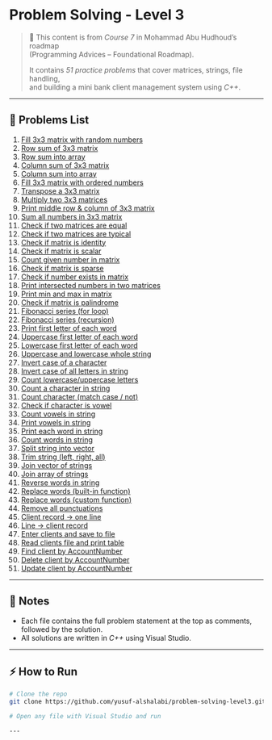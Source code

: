 # Problem Solving - Level 3

> 📌 This content is from *Course 7* in Mohammad Abu Hudhoud’s roadmap  
> (Programming Advices – Foundational Roadmap).  
>  
> It contains *51 practice problems* that cover matrices, strings, file handling,  
> and building a mini bank client management system using *C++*.

---

## 📂 Problems List

1. [Fill 3x3 matrix with random numbers](Problem%2301/Problem%2301.cpp)  
2. [Row sum of 3x3 matrix](Problem%2302/Problem%2302.cpp)  
3. [Row sum into array](Problem%2303/Problem%2303.cpp)  
4. [Column sum of 3x3 matrix](Problem%2304/Problem%2304.cpp)  
5. [Column sum into array](Problem%2305/Problem%2305.cpp)  
6. [Fill 3x3 matrix with ordered numbers](Problem%2306/Problem%2306.cpp)  
7. [Transpose a 3x3 matrix](Problem%2307/Problem%2307.cpp)  
8. [Multiply two 3x3 matrices](Problem%2308/Problem%2308.cpp)  
9. [Print middle row & column of 3x3 matrix](Problem%2309/Problem%2309.cpp)  
10. [Sum all numbers in 3x3 matrix](Problem%2310/Problem%2310.cpp)  
11. [Check if two matrices are equal](Problem%2311/Problem%2311.cpp)  
12. [Check if two matrices are typical](Problem%2312/Problem%2312.cpp)  
13. [Check if matrix is identity](Problem%2313/Problem%2313.cpp)  
14. [Check if matrix is scalar](Problem%2314/Problem%2314.cpp)  
15. [Count given number in matrix](Problem%2315/Problem%2315.cpp)  
16. [Check if matrix is sparse](Problem%2316/Problem%2316.cpp)  
17. [Check if number exists in matrix](Problem%2317/Problem%2317.cpp)  
18. [Print intersected numbers in two matrices](Problem%2318/Problem%2318.cpp)  
19. [Print min and max in matrix](Problem%2319/Problem%2319.cpp)  
20. [Check if matrix is palindrome](Problem%2320/Problem%2320.cpp)  
21. [Fibonacci series (for loop)](Problem%2321/Problem%2321.cpp)  
22. [Fibonacci series (recursion)](Problem%2322/Problem%2322.cpp)  
23. [Print first letter of each word](Problem%2323/Problem%2323.cpp)  
24. [Uppercase first letter of each word](Problem%2324/Problem%2324.cpp)  
25. [Lowercase first letter of each word](Problem%2325/Problem%2325.cpp)  
26. [Uppercase and lowercase whole string](Problem%2326/Problem%2326.cpp)  
27. [Invert case of a character](Problem%2327/Problem%2327.cpp)  
28. [Invert case of all letters in string](Problem%2328/Problem%2328.cpp)  
29. [Count lowercase/uppercase letters](Problem%2329/Problem%2329.cpp)  
30. [Count a character in string](Problem%2330/Problem%2330.cpp)  
31. [Count character (match case / not)](Problem%2331/Problem%2331.cpp)  
32. [Check if character is vowel](Problem%2332/Problem%2332.cpp)  
33. [Count vowels in string](Problem%2333/Problem%2333.cpp)  
34. [Print vowels in string](Problem%2334/Problem%2334.cpp)  
35. [Print each word in string](Problem%2335/Problem%2335.cpp)  
36. [Count words in string](Problem%2336/Problem%2336.cpp)  
37. [Split string into vector](Problem%2337/Problem%2337.cpp)  
38. [Trim string (left, right, all)](Problem%2338/Problem%2338.cpp)  
39. [Join vector of strings](Problem%2339/Problem%2339.cpp)  
40. [Join array of strings](Problem%2340/Problem%2340.cpp)  
41. [Reverse words in string](Problem%2341/Problem%2341.cpp)  
42. [Replace words (built-in function)](Problem%2342/Problem%2342.cpp)  
43. [Replace words (custom function)](Problem%2343/Problem%2343.cpp)  
44. [Remove all punctuations](Problem%2344/Problem%2344.cpp)  
45. [Client record → one line](Problem%2345/Problem%2345.cpp)  
46. [Line → client record](Problem%2346/Problem%2346.cpp)  
47. [Enter clients and save to file](Problem%2347/Problem%2347.cpp)  
48. [Read clients file and print table](Problem%2348/Problem%2348.cpp)  
49. [Find client by AccountNumber](Problem%2349/Problem%2349.cpp)  
50. [Delete client by AccountNumber](Problem%2350/Problem%2350.cpp)  
51. [Update client by AccountNumber](Problem%2351/Problem%2351.cpp)  

---

## 📝 Notes
- Each file contains the full problem statement at the top as comments, followed by the solution.  
- All solutions are written in *C++* using Visual Studio.  

---

## ⚡ How to Run

```bash
# Clone the repo
git clone https://github.com/yusuf-alshalabi/problem-solving-level3.git

# Open any file with Visual Studio and run

---

